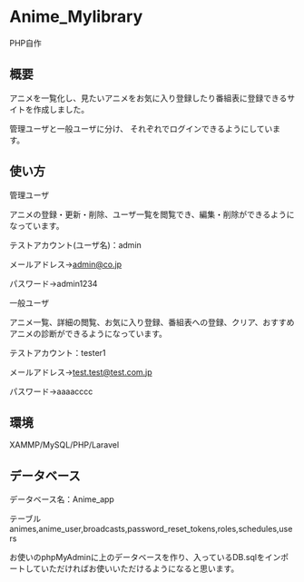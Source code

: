 # Anime_Mylibrary
PHP自作

## 概要
アニメを一覧化し、見たいアニメをお気に入り登録したり番組表に登録できるサイトを作成しました。

管理ユーザと一般ユーザに分け、
それぞれでログインできるようにしています。



## 使い方
管理ユーザ

アニメの登録・更新・削除、ユーザ一覧を閲覧でき、編集・削除ができるようになっています。

テストアカウント(ユーザ名)：admin

メールアドレス→admin@co.jp

パスワード→admin1234

一般ユーザ

アニメ一覧、詳細の閲覧、お気に入り登録、番組表への登録、クリア、おすすめアニメの診断ができるようになっています。

テストアカウント：tester1

メールアドレス→test.test@test.com.jp

パスワード→aaaacccc

## 環境
XAMMP/MySQL/PHP/Laravel


## データベース

データベース名：Anime_app 

テーブル animes,anime_user,broadcasts,password_reset_tokens,roles,schedules,users

お使いのphpMyAdminに上のデータベースを作り、入っているDB.sqlをインポートしていただければお使いいただけるようになると思います。
